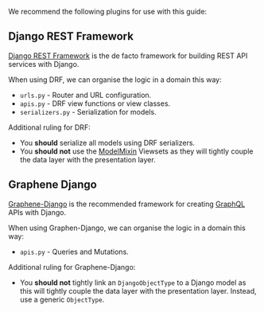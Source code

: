 We recommend the following plugins for use with this guide:

## Django REST Framework

[Django REST Framework](https://www.django-rest-framework.org/) is the de facto framework for building REST API services with Django.

When using DRF, we can organise the logic in a domain this way:

- `urls.py` - Router and URL configuration.
- `apis.py` -  DRF view functions or view classes.
- `serializers.py` - Serialization for models.

Additional ruling for DRF:

* You **should** serialize all models using DRF serializers.
* You **should not** use the [ModelMixin](https://www.django-rest-framework.org/api-guide/generic-views/#mixins) Viewsets as they will tightly couple the data layer with the presentation layer.

## Graphene Django

[Graphene-Django](https://docs.graphene-python.org/projects/django/en/latest/) is the recommended framework for creating [GraphQL](https://graphql.org/) APIs with Django.

When using Graphen-Django, we can organise the logic in a domain this way:

- `apis.py` - Queries and Mutations.

Additional ruling for Graphene-Django:

* You **should not** tightly link an `DjangoObjectType` to a Django model as this will tightly couple the data layer with the presentation layer. Instead, use a generic `ObjectType`.